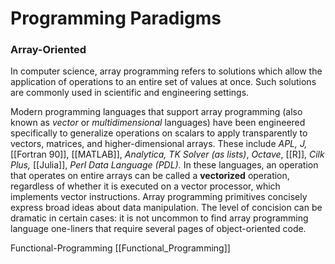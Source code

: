# Programming Paradigms
### Array-Oriented 
In computer science, array programming refers to solutions which allow the application of operations to an entire set of values at once. Such solutions are commonly used in scientific and engineering settings.

Modern programming languages that support array programming (also known as *vector* or *multidimensional* languages) have been engineered specifically to generalize operations on scalars to apply transparently to vectors, matrices, and higher-dimensional arrays. These include *APL, J,* [[Fortran 90]], [[MATLAB]], *Analytica, TK Solver (as lists)*, *Octave*, [[R]], *Cilk Plus,* [[Julia]], *Perl Data Language (PDL).* In these languages, an operation that operates on entire arrays can be called a **vectorized** operation, regardless of whether it is executed on a vector processor, which implements vector instructions. Array programming primitives concisely express broad ideas about data manipulation. The level of concision can be dramatic in certain cases: it is not uncommon  to find array programming language one-liners that require several pages of object-oriented code. 

Functional-Programming [[Functional_Programming]]


